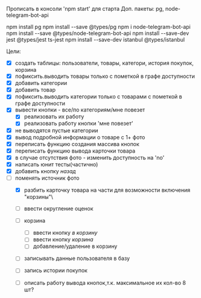 Прописать в консоли 'npm start' для старта 
Доп. пакеты:
pg, node-telegram-bot-api

npm install pg
npm install --save @types/pg
npm i node-telegram-bot-api
npm install --save @types/node-telegram-bot-api
npm install --save-dev jest @types/jest ts-jest
npm install --save-dev istanbul @types/istanbul


Цели:
  - [x] создать таблицы: пользователи, товары, категори, история покупок, корзина
  - [x] пофиксить.выводить товары только с пометкой в графе доступности
  - [x] добавить категории
  - [x] добавить товар
  - [x] пофиксить.выводить категории только с товарами с пометкой в графе доступности
  - [x] вывести кнопки - все/по категориям/мне повезет
    - [x] реализовать их работу
    - [x] реализовать работу кнопки 'мне повезет'
  - [x] не выводятся пустые категории
  - [x] вывод подробной информации о товаре с 1+ фото
  - [x] переписать функцию создания массива кнопок
  - [x] переписать функцию вывода карточки товара
  - [x] в случае отсутствия фото - изменить доступность на 'no'
  - [x] написать юнит тесты(частично)
 - [x] добавить кнопку *назад*
- [ ] поменять источник фото
  - [x] разбить карточку товара на части для возможности включения "корзины"\
  - [ ] ввести округление оценок
  - [ ] корзина
    - [ ] ввести кнопку *в корзину*
    - [ ] ввести кнопку *корзина*
    - [ ] добавление/удаление в корзину
  - [ ] записывать данные пользователя в базу
  - [ ] запись истории покупок
  - [ ] описать работу вывода кнопок,т.к. максимальное их кол-во 8 шт?

 
